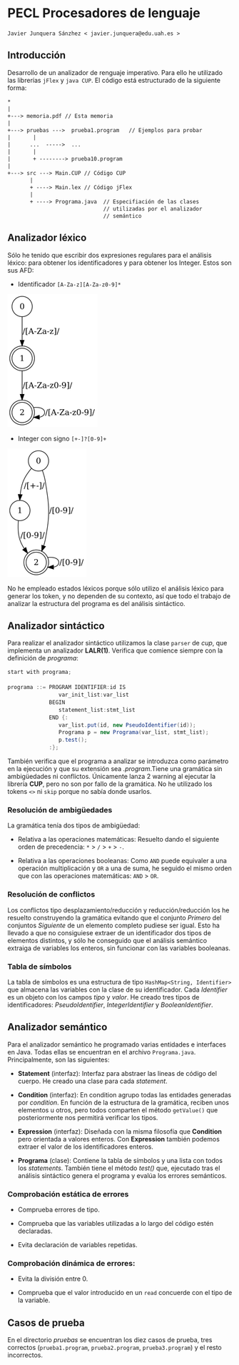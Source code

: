 # PECL Procesadores de lenguaje

`Javier Junquera Sánzhez < javier.junquera@edu.uah.es >`

## Introducción

Desarrollo de un analizador de renguaje imperativo. Para ello he utilizado las librerías `jFlex` y `java CUP`. El código está estructurado de la siguiente forma:

```
*
|
+---> memoria.pdf // Esta memoria
|
+---> pruebas --->  prueba1.program   // Ejemplos para probar
|       |
|      ...  ----->  ...
|       |
|       + --------> prueba10.program
|
+---> src ---> Main.CUP // Código CUP
       |
       + ----> Main.lex // Código jFlex
       |
       + ----> Programa.java  // Especifiación de las clases      
                              // utilizadas por el analizador
                              // semántico
```

## Analizador léxico

Sólo he tenido que escribir dos expresiones regulares para el análisis léxico: para obtener los identificadores y para obtener los Integer. Estos son sus AFD:

- Identificador     `[A-Za-z][A-Za-z0-9]*`

![AFD ID](documentation/identifier_afd.png)

- Integer con signo `[+-]?[0-9]+`

![AFD INT](documentation/integer_afd.png)


No he empleado estados léxicos porque sólo utilizo el análisis léxico para generar los token, y no dependen de su contexto, así que todo el trabajo de analizar la estructura del programa es del análisis sintáctico.

## Analizador sintáctico

Para realizar el analizador sintáctico utilizamos la clase `parser` de *cup*, que implementa un analizador **LALR(1)**. Verifica que comience siempre con la definición de *programa*:

``` java
start with programa;

programa ::= PROGRAM IDENTIFIER:id IS
                var_init_list:var_list
             BEGIN
                statement_list:stmt_list
             END {:
                var_list.put(id, new PseudoIdentifier(id));
                Programa p = new Programa(var_list, stmt_list);
                p.test();
             :};
```

También verifica que el programa a analizar se introduzca como parámetro en la ejecución y que su extensión sea *.program*.Tiene una gramática sin ambigüedades ni conflictos. Únicamente lanza 2 warning al ejecutar la librería **CUP**, pero no son por fallo de la gramática. No he utilizado los tokens `<>` ni `skip` porque no sabía donde usarlos.

### Resolución de ambigüedades

La gramática tenía dos tipos de ambigüedad:

- Relativa a las operaciones matemáticas: Resuelto dando el siguiente orden de precedencia: `*` > `/` > `+` > `-`.

- Relativa a las operaciones booleanas: Como `AND` puede equivaler a una operación multiplicación y `OR` a una de suma, he seguido el mismo orden que con las operaciones matemáticas: `AND` > `OR`.

### Resolución de conflictos

Los conflictos tipo desplazamiento/reducción y reducción/reducción los he resuelto construyendo la gramática evitando que el conjunto *Primero* del conjuntos *Siguiente* de un elemento completo pudiese ser igual. Esto ha llevado a que no consiguiese extraer de un identificador dos tipos de elementos distintos, y sólo he conseguido que el análisis semántico extraiga de variables los enteros, sin funcionar con las variables booleanas.


### Tabla de símbolos

La tabla de símbolos es una estructura de tipo `HashMap<String, Identifier>` que almacena las variables con la clase de su identificador. Cada *Identifier* es un objeto con los campos *tipo* y *valor*. He creado tres tipos de identificadores: *PseudoIdentifier*, *IntegerIdentifier* y *BooleanIdentifier*.

## Analizador semántico

Para el analizador semántico he programado varias entidades e interfaces en Java. Todas ellas se encuentran en el archivo `Programa.java`. Principalmente, son las siguientes:

- **Statement** (interfaz): Interfaz para abstraer las lineas de código del cuerpo. He creado una clase para cada *statement*.

- **Condition** (interfaz): En condition agrupo todas las entidades generadas por *condition*. En función de la estructura de la gramática, reciben unos elementos u otros, pero todos comparten el método `getValue()` que posteriormente nos permitirá verificar los tipos.

- **Expression** (interfaz): Diseñada con la misma filosofía que **Condition** pero orientada a valores enteros. Con **Expression** también podemos extraer el valor de los identificadores enteros.

- **Programa** (clase): Contiene la tabla de símbolos y una lista con todos los *statements*. También tiene el método *test()* que, ejecutado tras el análisis sintáctico genera el programa y evalúa los errores semánticos.

### Comprobación estática de errores

- Comprueba errores de tipo.

- Comprueba que las variables utilizadas a lo largo del código estén declaradas.

- Evita declaración de variables repetidas.

### Comprobación dinámica de errores:

- Evita la división entre 0.

- Comprueba que el valor introducido en un `read` concuerde con el tipo de la variable.

## Casos de prueba

En el directorio *pruebas* se encuentran los diez casos de prueba, tres correctos (`prueba1.program`, `prueba2.program`, `prueba3.program`) y el resto incorrectos.
